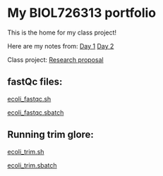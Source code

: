 # My BIOL726313 portfolio

This is the home for my class project!

Here are my notes from:
[Day 1](https://github.com/biol726313/mku8778/edit/main/day1.md)
[Day 2](https://github.com/biol726313/mku8778/edit/main/day2.md)

Class project: 
[Research proposal](https://github.com/biol726313/mku8778/blob/main/class%20project.pdf)

## fastQc files:

[ecoli_fastqc.sh](https://github.com/biol726313/mku8778/blob/main/ecoli_fastqc.sh)

[ecoli_fastqc.sbatch](https://github.com/biol726313/mku8778/blob/main/ecoli_fastqc.sbatch)

## Running trim glore:

[ecoli_trim.sh](https://github.com/biol726313/mku8778/blob/main/ecoli_trim.sh)

[ecoli_trim.sbatch](https://github.com/biol726313/mku8778/blob/main/ecoli_fastqc.sbatch)
